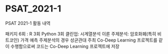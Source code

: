 # PSAT_2021-1
PSAT 2021-1 활동 내역

패키지 6회 : R 3회 Python 3회
클린업: 시계열분석 이론
주제분석: 암호화폐(특히 비트코인) 가격 예측
주제분석의 경우 성균관대 주최 Co-Deep Learning 프로젝트를 같이 수행함으로써 코드는 Co-Deep Learning 프로젝트에 저장
